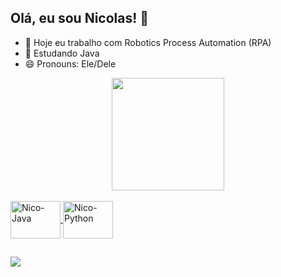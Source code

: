 ## Olá, eu sou Nicolas! 👋

- 🔭 Hoje eu trabalho com Robotics Process Automation (RPA)
- 🌱 Estudando Java
- 😄 Pronouns: Ele/Dele

<div align="center">
  <a href="https://github.com/SousaNicolas">
  <img height="180em" src="https://github-readme-stats.vercel.app/api?username=SousaNicolas&show_icons=true&theme=tokyonight&include_all_commits=true&count_private=true"/>
<! --   <img height="180em" src="https://github-readme-stats.vercel.app/api/top-langs/?username=SousaNicolas&layout=compact&langs_count=7&theme=tokyonight"/>
</div>

<div style="display: inline_block"><br>
  <img align="center" alt="Nico-Java" height="60" width="80" src="https://cdn.jsdelivr.net/gh/devicons/devicon/icons/java/java-original-wordmark.svg">          
  <img align="center" alt="Nico-Python" height="60" width="80" src="https://cdn.jsdelivr.net/gh/devicons/devicon/icons/python/python-original-wordmark.svg">
  <!--<img align="right" alt="Rafa-pic" height="150" style="border-radius:50px;" src="https://media.discordapp.net/attachments/639956127056134178/890373478988013628/Publicacoes_Instagram_1_1.png?width=676&height=676">-->
</div>
  
  ##
 
<div> 
  <a href="https://www.linkedin.com/in/sousanicolas" target="_blank"><img src="https://img.shields.io/badge/LinkedIn-0077B5?style=for-the-badge&logo=linkedin&logoColor=white" target="_blank"></a> 
 
  <!--![Snake animation](https://github.com/SousaNicolas/SousaNicolas/blob/output/github-contribution-grid-snake.svg)-->
 
</div>
